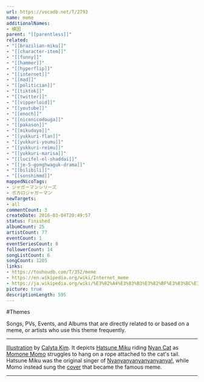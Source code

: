 ```yaml
---
url: https://vocadb.net/T/2793
name: meme
additionalNames: 
- 模因
parent: "[[parentless]]"
related:
- "[[brazilian-miku]]"
- "[[character-item]]"
- "[[funny]]"
- "[[hammer]]"
- "[[hyperflip]]"
- "[[internet]]"
- "[[mad]]"
- "[[politician]]"
- "[[tiktok]]"
- "[[twitter]]"
- "[[vipperloid]]"
- "[[youtube]]"
- "[[enoch]]"
- "[[niconicodouga]]"
- "[[pakason]]"
- "[[mikudayo]]"
- "[[yukkuri-flan]]"
- "[[yukkuri-youmu]]"
- "[[yukkuri-reimu]]"
- "[[yukkuri-marisa]]"
- "[[lucifel-el-shaddai]]"
- "[[je-5-gonghwaguk-drama]]"
- "[[bilibili]]"
- "[[sonshimmd]]"
mappedNicoTags:
- ジャガーマンシリーズ
- ボカロジャガーマン
newTargets:
- all
commentCount: 3
createDate: 2016-03-04T20:49:57
status: Finished
albumCount: 25
artistCount: 77
eventCount: 1
eventSeriesCount: 0
followerCount: 14
songListCount: 6
songCount: 1205
links: 
- https://touhoudb.com/T/352/meme
- https://en.wikipedia.org/wiki/Internet_meme
- https://ja.wikipedia.org/wiki/%E3%82%A4%E3%83%B3%E3%82%BF%E3%83%BC%E3%83%8D%E3%83%83%E3%83%88%E3%83%BB%E3%83%9F%E3%83%BC%E3%83%A0
picture: true
descriptionLength: 595
---
```


#Themes

Songs, PVs, Events, and Albums that are directly related to or based on a meme, or artists who use this theme frequently.

---
[Illustration](https://piapro.jp/t/OKgQ) by [Calyta Kim](https://vocadb.net/Ar/71781). It depicts [Hatsune Miku](https://vocadb.net/Ar/1) riding [Nyan Cat](https://vocadb.net/S/197648) as [Momone Momo](https://vocadb.net/Ar/598) struggles to hang on a rope attached to the cat's tail. Hatsune Miku was the original singer of [Nyanyanyanyanyanyanya!](https://vocadb.net/S/123), while Momo instead sung the [cover](https://vocadb.net/S/5267) that became the famous meme.

---

